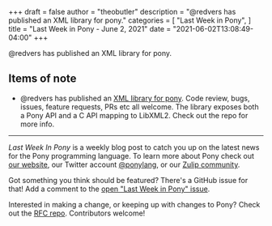 +++
draft = false
author = "theobutler"
description = "@redvers has published an XML library for pony."
categories = [
    "Last Week in Pony",
]
title = "Last Week in Pony - June 2, 2021"
date = "2021-06-02T13:08:49-04:00"
+++

@redvers has published an XML library for pony.

<!--more-->


## Items of note

- @redvers has published an [XML library for pony](https://github.com/redvers/pony-libxml2). Code review, bugs, issues, feature requests, PRs etc all welcome. The library exposes both a Pony API and a C API mapping to LibXML2. Check out the repo for more info.

___

_Last Week In Pony_ is a weekly blog post to catch you up on the latest news for the Pony programming language. To learn more about Pony check out [our website](https://ponylang.io), our Twitter account [@ponylang](https://twitter.com/ponylang), or our [Zulip community](https://ponylang.zulipchat.com).

Got something you think should be featured? There's a GitHub issue for that! Add a comment to the [open "Last Week in Pony" issue](https://github.com/ponylang/ponylang.github.io/issues?q=is%3Aissue+is%3Aopen+label%3Alast-week-in-pony).

Interested in making a change, or keeping up with changes to Pony? Check out the [RFC repo](https://github.com/ponylang/rfcs). Contributors welcome!
